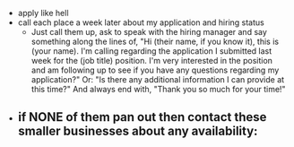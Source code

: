 - apply like hell
- call each place a week later about my application and hiring status
	- Just call them up, ask to speak with the hiring manager and say something along the lines of, "Hi (their name, if you know it), this is (your name). I'm calling regarding the application I submitted last week for the (job title) position. I'm very interested in the position and am following up to see if you have any questions regarding my application?" Or: "Is there any additional information I can provide at this time?" And always end with, "Thank you so much for your time!"
- if NONE of them pan out then contact these smaller businesses about any availability:
	- 